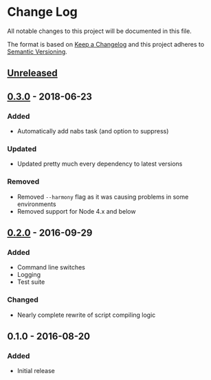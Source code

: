# Change Log

All notable changes to this project will be documented in this file.

The format is based on [Keep a Changelog](http://keepachangelog.com/)
and this project adheres to [Semantic Versioning](http://semver.org/).

## [Unreleased]

## [0.3.0] - 2018-06-23

### Added

* Automatically add nabs task (and option to suppress)

### Updated

* Updated pretty much every dependency to latest versions

### Removed

* Removed `--harmony` flag as it was causing problems in some environments
* Removed support for Node 4.x and below

## [0.2.0] - 2016-09-29

### Added

* Command line switches
* Logging
* Test suite

### Changed

* Nearly complete rewrite of script compiling logic

## 0.1.0 - 2016-08-20

### Added

* Initial release

[Unreleased]: https://github.com/artlogic/nabs/compare/v0.3.0...HEAD
[0.3.0]: https://github.com/artlogic/nabs/compare/v0.2.0...v0.3.0
[0.2.0]: https://github.com/artlogic/nabs/compare/v0.1.0...v0.2.0
